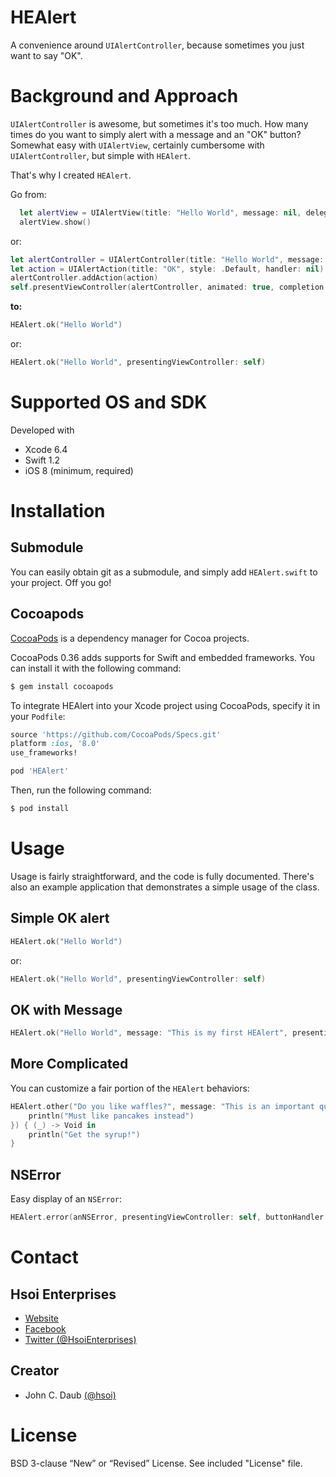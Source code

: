 # HEAlert
A convenience around `UIAlertController`, because sometimes you just want to say "OK".


# Background and Approach

`UIAlertController` is awesome, but sometimes it's too much. How many times do you want to simply alert with a message and an "OK" button? Somewhat easy with `UIAlertView`, certainly cumbersome with `UIAlertController`, but simple with `HEAlert`.

That's why I created `HEAlert`.

Go from:

```swift
  let alertView = UIAlertView(title: "Hello World", message: nil, delegate: nil, cancelButtonTitle: "OK")
  alertView.show()
```

or:

```swift
let alertController = UIAlertController(title: "Hello World", message: nil, preferredStyle: .Alert)
let action = UIAlertAction(title: "OK", style: .Default, handler: nil)
alertController.addAction(action)
self.presentViewController(alertController, animated: true, completion: nil)
```

**to:**

```swift
HEAlert.ok("Hello World")
```

or:

```swift
HEAlert.ok("Hello World", presentingViewController: self)
```

# Supported OS and SDK

Developed with

- Xcode 6.4
- Swift 1.2
- iOS 8 (minimum, required)


# Installation

## Submodule

You can easily obtain git as a submodule, and simply add `HEAlert.swift` to your project. Off you go!

## Cocoapods

[CocoaPods][CocoaPods] is a dependency manager for Cocoa projects.

CocoaPods 0.36 adds supports for Swift and embedded frameworks. You can install it with the following command:

```bash
$ gem install cocoapods
```

To integrate HEAlert into your Xcode project using CocoaPods, specify it in your `Podfile`:

```ruby
source 'https://github.com/CocoaPods/Specs.git'
platform :ios, '8.0'
use_frameworks!

pod 'HEAlert'
```

Then, run the following command:

```bash
$ pod install
```


# Usage

Usage is fairly straightforward, and the code is fully documented. There's also an example application that demonstrates a simple usage of the class.

## Simple OK alert

```swift
HEAlert.ok("Hello World")
```

or:

```swift
HEAlert.ok("Hello World", presentingViewController: self)
```

## OK with Message

```swift
HEAlert.ok("Hello World", message: "This is my first HEAlert", presentingViewController: self)
```

## More Complicated

You can customize a fair portion of the `HEAlert` behaviors:

```swift
HEAlert.other("Do you like waffles?", message: "This is an important question", buttonTitle: "Yes", cancelTitle: "No", presentingViewController: self, cancelHandler: { (_) -> Void in
    println("Must like pancakes instead")
}) { (_) -> Void in
    println("Get the syrup!")
}
```

## NSError

Easy display of an `NSError`:

```swift
HEAlert.error(anNSError, presentingViewController: self, buttonHandler: nil)
```

# Contact

## Hsoi Enterprises
- [Website][hsoienterprises-website]
- [Facebook][hsoienterprises-facebook]
- [Twitter (@HsoiEnterprises)][hsoienterprises-twitter]

## Creator
- John C. Daub [(@hsoi)][hsoi-twitter]

# License

BSD 3-clause “New” or “Revised” License. See included "License" file.


[hsoienterprises-website]: http://www.hsoienterprises.com
[hsoienterprises-facebook]: https://www.facebook.com/HsoiEnterprises
[hsoienterprises-twitter]: http://twitter.com/hsoienterprises
[hsoi-twitter]: http://twitter.com/hsoi
[cocoapods]: http://cocoapods.org
